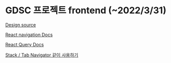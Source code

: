 # GDSC 프로젝트 frontend (~2022/3/31)

[Design source](https://www.figma.com/file/n39SVVbKCyafDB08HDKd22/Untitled?node-id=82%3A2)

[React navigation Docs](https://reactnavigation.org/docs/hello-react-navigation)

[React Query Docs](https://react-query.tanstack.com/overview)

[Stack / Tab Navigator 같이 사용하기](https://dev.to/easybuoy/combining-stack-tab-drawer-navigations-in-react-native-with-react-navigation-5-da)
